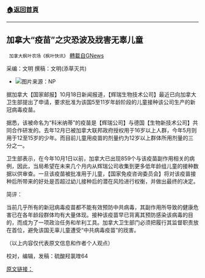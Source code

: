 ###  [:house:返回首頁](https://github.com/ourhimalayas/txt)
---


## 加拿大“疫苗”之灾恐波及戕害无辜儿童
` 加拿大枫叶农场《枫叶快讯》` [轉載自GNews](https://gnews.org/zh-hans/1604776/)

采编：文明    撰稿：文明(添草灭共)

- ![](https://assets.gnews.org/wp-content/uploads/2021/10/t-edited.png)图片来源：NP


据加拿大【国家邮报】10月18日新闻报道，【辉瑞生物技术公司】最近已向加拿大卫生部提出了申请，要求批准为该国5至11岁年龄阶段的儿童接种该公司生产的新冠病毒疫苗。

据悉，该被命名为“科米纳蒂”的疫苗是【辉瑞公司】与德国【生物新技术公司】共同合作研发的。去年12月已被加拿大联邦政府授权用于16岁以上人群，今年5月则用于12至15岁的少年。而目前儿童用疫苗的剂量约为12岁以上群体所用剂量的三分之一。

卫生部表示，在今年10月1日以前，加拿大已出现859个与该疫苗副作用相关的病例，因此，当局希望在未来几个月内从辉瑞公司收集到更多低年龄组儿童的接种数据以供审查。一旦该疫苗被批准用于儿童，【国家免疫咨询委员会】将对该疫苗接种后所带来的好处是否超过幼儿接种后的潜在风险进行权衡，并做出最终的决定。

简评：

当前几乎所有的新冠病毒疫苗都不能有效预防中共病毒，其副作用所导致的健康危害已在各年龄段群体均有大量体现。接种该疫苗早已背离其预防感染该病毒的目的，而成为了一项政治任务和牟利工具。加拿大卫生部门必须把履行其监督职责放在首位，避免该国无辜儿童遭受“中共病毒疫苗”的戕害。

（以上内容仅代表原文信息和作者个人观点）

校对，编辑，发稿：硫酸羟氯喹64

[原文链接：](https://nationalpost.com/health/newsalert-pfizer-officially-requests-health-canada-approval-for-kids-covid-19-shot)
